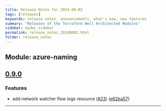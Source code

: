 ```yaml
---
title: Release Notes for 2024-08-02
tags: [releases]
keywords: release notes, announcements, what's new, new features
summary: "Releases of the Terraform Well Architected Modules"
sidebar: mydoc_sidebar
permalink: release_notes_20240802.html
folder: release_notes
---
```


## Module: azure-naming
## [0.9.0](https://github.com/CloudNationHQ/terraform-azure-naming/releases/tag/v0.9.0)


### Features

* add network watcher flow logs resource ([#23](https://github.com/CloudNationHQ/terraform-azure-naming/issues/23)) ([e62ba57](https://github.com/CloudNationHQ/terraform-azure-naming/commit/e62ba57230b80bd7d9e7d6324d88c73569398635))

---

